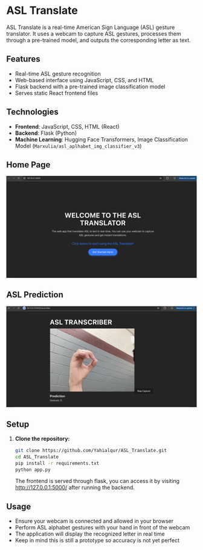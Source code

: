# ASL Translate
ASL Translate is a real-time American Sign Language (ASL) gesture translator. It uses a webcam to capture ASL gestures, processes them through a pre-trained model, and outputs the corresponding letter as text.

## Features
- Real-time ASL gesture recognition
- Web-based interface using JavaScript, CSS, and HTML
- Flask backend with a pre-trained image classification model
- Serves static React frontend files

## Technologies
- **Frontend**: JavaScript, CSS, HTML (React)
- **Backend**: Flask (Python)
- **Machine Learning**: Hugging Face Transformers, Image Classification Model (`Marxulia/asl_aplhabet_img_classifier_v3`)

## Home Page
![Home Page](./images/ASLHome.png)

## ASL Prediction
![ASL Prediction](./images/ASLPredict.png)

## Setup

1. **Clone the repository:**
   ```bash
   git clone https://github.com/Yahialqur/ASL_Translate.git
   cd ASL_Translate
   pip install -r requirements.txt
   python app.py
   ```
   The frontend is served through flask, you can access it by visiting http://127.0.0.1:5000/ after running the backend.

## Usage
- Ensure your webcam is connected and allowed in your browser
- Perform ASL alphabet gestures with your hand in front of the webcam
- The application will display the recognized letter in real time
- Keep in mind this is still a prototype so accuracy is not yet perfect
